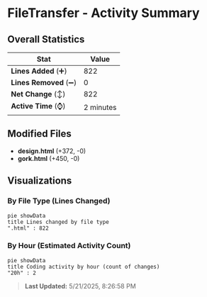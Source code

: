 # FileTransfer - Activity Summary 

## Overall Statistics

| Stat                   | Value                                                             |
| ---------------------- | ----------------------------------------------------------------- |
| **Lines Added** (➕)   | 822                                          |
| **Lines Removed** (➖) | 0                                        |
| **Net Change** (↕)    | 822                |
| **Active Time** (⌚)   | 2 minutes |


## Modified Files
- **design.html** (+372, -0)
- **gork.html** (+450, -0)

## Visualizations

### By File Type (Lines Changed)

```mermaid
pie showData
title Lines changed by file type
".html" : 822
```

### By Hour (Estimated Activity Count)

```mermaid
pie showData
title Coding activity by hour (count of changes)
"20h" : 2
```


> **Last Updated:** 5/21/2025, 8:26:58 PM